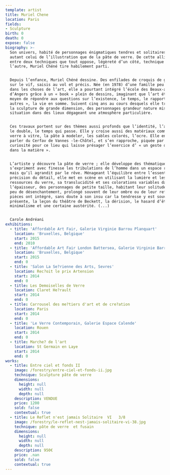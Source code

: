 ```yaml
---
template: artist
title: Muriel Chene
location: Paris
fields:
- Sculpture
birth: 0
death: 0
expose: false
biography: >-
  Son univers, habité de personnages énigmatiques tendres et solitaires, est
  autant celui de l’illustration que de la pâte de verre. De cette alliance
  entre deux techniques que tout oppose, légèreté d’un côté, technique lourde de
  l’autre, Muriel Chéné tire habilement parti.


  Depuis l’enfance, Muriel Chéné dessine. Des enfilades de croquis de gens pris
  sur le vif, saisis au vol et précis. Née (en 1978) d’une famille peu versée
  dans les choses de l’art, elle a pourtant intégré l’école des Beaux-arts
  d’Angers grâce à un « book » plein de dessins, imaginant que l’art était « le
  moyen de répondre aux questions sur l’existence, le temps, le rapport aux
  autres », la vie en somme. Suivent cinq ans au cours desquels elle travaille
  la sculpture de grande dimension, des personnages grandeur nature mis en
  situation dans des lieux dégageant une atmosphère particulière.


  Ces travaux portent sur des thèmes aussi profonds que l’identité, l’attente,
  le double, le temps qui passe. Elle y croise aussi des matériaux comme le
  verre à vitre, la pâte à modeler, les sables colorés, l’ocre. Elle entend
  parler du Cerfav de Vannes -le-Châtel, et s’en rapproche, piquée par la
  curiosité pour ce lieu qui laisse présager l’exercice d’ « un geste direct
  dans la matière ».


  L’artiste y découvre la pâte de verre ; elle développe des thématiques où
  s’expriment avec finesse les tribulations de l’homme dans un espace restreint
  mais qu’il agrandit par le rêve. Ménageant l’équilibre entre l’essentiel et la
  précision du détail, elle met en scène en utilisant la lumière et les
  ressources du verre, sa translucidité et ses colorations variables dans
  l’épaisseur, des personnages de petite taille, habitant leur solitude avec un
  peu de désenchantement, prolongé souvent de leur ombre ou de leur reflet. Ses
  pièces ont intégré, sans doute à son insu car la tendresse y est souvent
  présente, la leçon du théâtre de Beckett, la dérision, le hasard d’être là, le
  minimalisme et une certaine austérité. (...)


  Carole Andréani
exhibitions:
  - title: 'Affordable Art Fair, Galerie Virginie Barrou Planquart'
    location: 'Bruxelles, Belgique'
    start: 2015
    end: 2010
  - title: 'Affordable Art Fair London Battersea, Galerie Virginie Barrou Planquart'
    location: 'Bruxelles, Belgique'
    start: 2015
    end: 0
  - title: 'Salon La Se?rienne des Arts, Sevres'
    location: Rec?oit le prix Artension
    start: 2014
    end: 0
  - title: Les Demoiselles de Verre
    location: Claret He?rault
    start: 2014
    end: 0
  - title: Carrousel des me?tiers d'art et de cre?ation
    location: Paris
    start: 2014
    end: 0
  - title: 'Le Verre Contemporain, Galerie Espace Calende'
    location: Rouen
    start: 2014
    end: 0
  - title: Marche? de l'art
    location: St Germain en Laye
    start: 2014
    end: 0
works:
  - title: Entre ciel et fonds II
    image: /forestry/entre-ciel-et-fonds-ii.jpg
    technique: Sculpture pâte de verre
    dimensions:
      height: null
      width: null
      depth: null
    description: VENDUE
    price: 1200
    sold: false
    contextual: true
  - title: Le Reflet n'est jamais Solitaire  VI   3/8
    image: /forestry/le-reflet-nest-jamais-solitaire-vi-38.jpg
    technique: pâte de verre  et fusain
    dimensions:
      height: null
      width: null
      depth: null
    description: 950€
    price: .nan
    sold: false
    contextual: true
---
```


